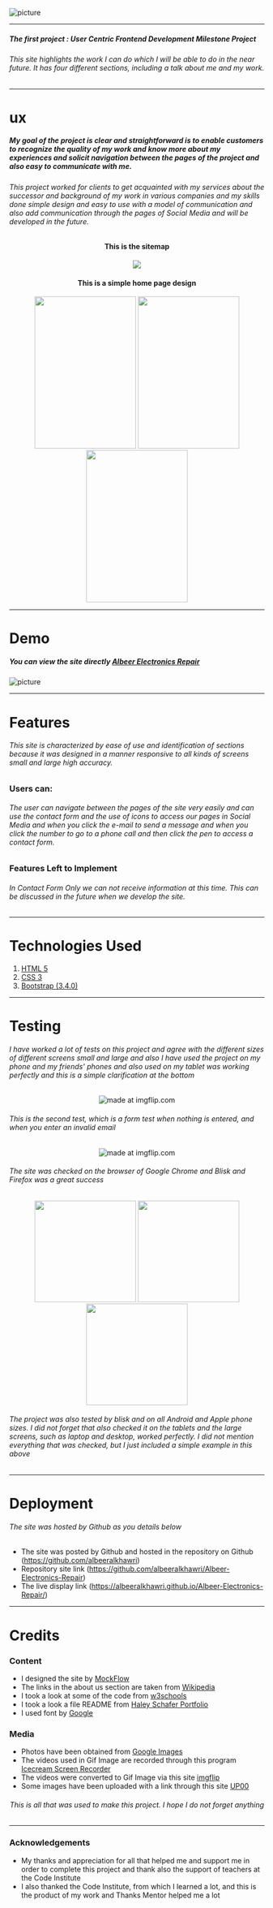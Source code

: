 ![picture](https://www.up-00.com/i/00134/qtcfrg9blot3.png)
***
##### *The first project : User Centric Frontend Development Milestone Project* 

###### This site highlights the work I can do which I will be able to do in the near future. It has four different sections, including a talk about me and my work.
***
# ux

##### My goal of the project is clear and straightforward is to enable customers to recognize the quality of my work and know more about my experiences and solicit navigation between the pages of the project and also easy to communicate with me.


###### This project worked for clients to get acquainted with my services about the successor and background of my work in various companies and my skills done simple design and easy to use with a model of communication and also add communication through the pages of Social Media and will be developed in the future.

#### <p align="center">This is the sitemap</p>
<p align="center">
<img src="https://www.up-00.com/i/00135/1z67fhay8389.png"></p>

#### <p align="center">This is a simple home page design</p>
<p align="center">
  <img width="200" height="300"src="https://www.up-00.com/i/00135/xv3mcuwyxkcx.jpg">
  <img width="200" height="300"src="https://www.up-00.com/i/00135/1ky20b1oo2x2.jpg">
  <img width="200" height="300"src="https://www.up-00.com/i/00135/kchivo5gs1pl.jpg">
</p>

***
# Demo

##### You can view the site directly <a href="https://albeeralkhawri.github.io/Albeer-Electronics-Repair">Albeer Electronics Repair</a>

![picture](https://www.up-00.com/i/00135/zry0lmt7ktw7.png)
***
# Features

###### *This site is characterized by ease of use and identification of sections because it was designed in a manner responsive to all kinds of screens small and large high accuracy.*

### Users can: 
###### *The user can navigate between the pages of the site very easily and can use the contact form and the use of icons to access our pages in Social Media and when you click the e-mail to send a message and when you click the number to go to a phone call and then click the pen to access a contact form.*

### Features Left to Implement

###### *In Contact Form Only we can not receive information at this time. This can be discussed in the future when we develop the site.*
***
# Technologies Used
1. <a href="https://en.wikipedia.org/wiki/HTML5">HTML 5</a>
2. <a href="https://en.wikipedia.org/wiki/Cascading_Style_Sheets#CSS_3">CSS 3</a>
3. <a href="https://blog.getbootstrap.com/2018/12/13/bootstrap-3-4-0/">Bootstrap (3.4.0)</a>
***

# Testing

###### I have worked a lot of tests on this project and agree with the different sizes of different screens small and large and also I have used the project on my phone and my friends' phones and also used on my tablet was working perfectly and this is a simple clarification at the bottom

<p align="center" href="https://imgflip.com/gif/34viqn"><img src="https://www.up-00.com/i/00135/68rzilkjdey8.gif" title="made at imgflip.com"/></p>

###### This is the second test, which is a form test when nothing is entered, and when you enter an invalid email

<p align="center" href="https://imgflip.com/gif/34vwkx"><img src="https://i.imgflip.com/34vwkx.gif" title="made at imgflip.com"/></p>

###### The site was checked on the browser of Google Chrome and Blisk and  Firefox was a great success

<p align="center">
  <img width="200" src="https://www.up-00.com/i/00135/ohdxgr91b7hi.gif">
  <img width="200" src="https://www.up-00.com/i/00135/s869rk5oy1h4.gif">
  <img width="200" src="https://i.imgflip.com/37pqyk.gif">
</p>

###### The project was also tested by blisk and on all Android and Apple phone sizes. I did not forget that also checked it on the tablets and the large screens, such as laptop and desktop, worked perfectly. I did not mention everything that was checked, but I just included a simple example in this above
***
# Deployment

###### The site was hosted by Github as you details below

- The site was posted by Github and hosted in the repository on Github (https://github.com/albeeralkhawri)
- Repository site link (https://github.com/albeeralkhawri/Albeer-Electronics-Repair)
- The live display link (https://albeeralkhawri.github.io/Albeer-Electronics-Repair/)

***

# Credits
### Content

- I designed the site by <a href="https://www.mockflow.com/">MockFlow</a>
- The links in the about us section are taken from <a href="https://www.wikipedia.org/">Wikipedia</a>
- I took a look at some of the code from <a href="https://www.w3schools.com/">w3schools</a>
- I took a look a file README from <a href="https://github.com/Code-Institute-Solutions/StudentExampleProjectGradeFive">Haley Schafer Portfolio</a>
- I used font by <a href="https://fonts.googleapis.com/css?family=Indie+Flower">Google</a>

### Media

- Photos have been obtained from <a href="https://www.google.ie/imghp?hl=ar&tab=wi&authuser=0&ogbl">Google Images</a>
- The videos used in Gif Image are recorded through this program <a href="https://icecreamapps.com/Screen-Recorder/">Icecream Screen Recorder</a>
- The videos were converted to Gif Image via this site <a href="https://imgflip.com/">imgflip</a>
- Some images have been uploaded with a link through this site <a href="https://www.up-00.com/">UP00</a>
###### *<p align="center"> This is all that was used to make this project. I hope I do not forget anything </p>*
***

### Acknowledgements

- My thanks and appreciation for all that helped me and support me in order to complete this project and thank also the support of teachers at the Code Institute
- I also thanked the Code Institute, from which I learned a lot, and this is the product of my work and Thanks Mentor helped me a lot
